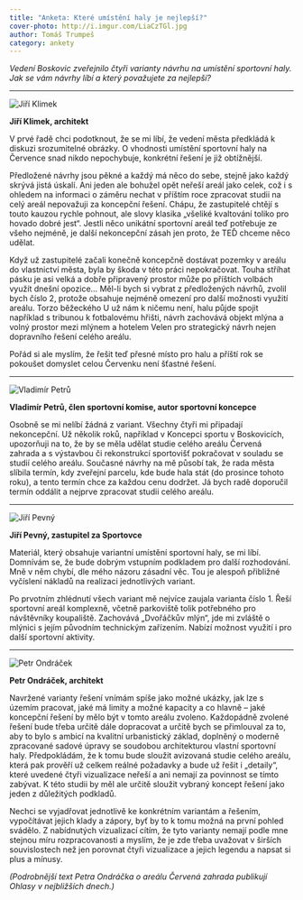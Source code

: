 ```yaml
---
title: "Anketa: Které umístění haly je nejlepší?"
cover-photo: http://i.imgur.com/LiaCzTGl.jpg
author: Tomáš Trumpeš
category: ankety
---
```


*Vedení Boskovic zveřejnilo čtyři varianty návrhu na umístění sportovní haly. Jak se vám návrhy líbí a který považujete za nejlepší?*

---

<img src="http://i.imgur.com/wsCmoRy.jpg" class="profile-picture" alt="Jiří Klimek">

**Jiří Klimek, architekt**

V prvé řadě chci podotknout, že se mi líbí, že vedení města předkládá k diskuzi srozumitelné obrázky. O vhodnosti umístění sportovní haly na Července snad nikdo nepochybuje, konkrétní řešení je již obtížnější.

Předložené návrhy jsou pěkné a každý má něco do sebe, stejně jako každý skrývá jistá úskalí. Ani jeden ale bohužel opět neřeší areál jako celek, což i s ohledem na informaci o záměru nechat v příštím roce zpracovat studii na celý areál nepovažuji za koncepční řešení. Chápu, že zastupitelé chtějí s touto kauzou rychle pohnout, ale slovy klasika „všeliké kvaltování toliko pro hovado dobré jest“. Jestli něco unikátní sportovní areál teď potřebuje ze všeho nejméně, je další nekoncepční zásah jen proto, že TEĎ chceme něco udělat.

Když už zastupitelé začali konečně koncepčně dostávat pozemky v areálu do vlastnictví města, byla by škoda v této práci nepokračovat. Touha stříhat pásku je asi velká a dobře připravený prostor může po příštích volbách využít dnešní opozice…
Měl-li bych si vybrat z předložených návrhů, zvolil bych číslo 2, protože obsahuje nejméně omezení pro další možnosti využití areálu. Torzo běžeckého U už nám k ničemu není, halu půjde spojit například s tribunou k fotbalovému hřišti, návrh zachovává objekt mlýna a volný prostor mezi mlýnem a hotelem Velen pro strategický návrh nejen dopravního řešení celého areálu.

Pořád si ale myslím, že řešit teď přesné místo pro halu a příští rok se pokoušet domyslet celou Červenku není šťastné řešení.

---

<img src="http://i.imgur.com/ZZauYW3.jpg" class="profile-picture" alt="Vladimír Petrů">

**Vladimír Petrů, člen sportovní komise, autor sportovní koncepce**

Osobně se mi nelíbí žádná z variant. Všechny čtyři mi připadají nekoncepční. Už několik roků, například v Koncepci sportu v Boskovicích, upozorňuji na to, že by se měla udělat studie celého areálu Červená zahrada a s výstavbou či rekonstrukcí sportovišť pokračovat v souladu se studií celého areálu. Současné návrhy na mě působí tak, že rada města slíbila termín, kdy zveřejní parcelu, kde bude hala stát (do prosince tohoto roku), a tento termín chce za každou cenu dodržet. Já bych radě doporučil termín oddálit a nejprve zpracovat studii celého areálu.

---

<img src="http://i.imgur.com/GbNAbLa.jpg" class="profile-picture" alt="Jiří Pevný">

**Jiří Pevný, zastupitel za Sportovce**

Materiál, který obsahuje variantní umístění sportovní haly, se mi líbí. Domnívám se, že bude dobrým vstupním podkladem pro další rozhodování. Mně  v něm chybí, dle mého názoru zásadní věc. Tou je alespoň přibližné vyčíslení nákladů na realizaci jednotlivých variant.

Po prvotním zhlédnutí všech variant mě nejvíce zaujala varianta číslo 1. Řeší sportovní areál komplexně, včetně parkoviště tolik potřebného pro návštěvníky koupaliště. Zachovává „Dvořáčkův mlýn“, jde mi zvláště o mlýnici s jejím původním technickým zařízením. Nabízí možnost využití i pro další sportovní aktivity.

---

<img src="http://i.imgur.com/wO4wXRi.jpg" class="profile-picture" alt="Petr Ondráček">

**Petr Ondráček, architekt**

Navržené varianty řešení vnímám spíše jako možné ukázky, jak lze s územím pracovat, jaké má limity a možné kapacity a co hlavně – jaké koncepční řešení by mělo být v tomto areálu zvoleno. Každopádně zvolené řešení bude třeba určitě dále dopracovat a určitě bych se přimlouval za to, aby to bylo s ambicí na kvalitní urbanistický základ, doplněný o moderně zpracované sadové úpravy se soudobou architekturou vlastní sportovní haly. Předpokládám, že k tomu bude sloužit avizovaná studie celého areálu, která pak prověří už celkem reálné požadavky a bude už řešit i „detaily“, které uvedené čtyři vizualizace neřeší a ani nemají za povinnost se tímto zabývat. K této studii by měl ale určitě sloužit vybraný koncept řešení jako jeden z důležitých podkladů.

Nechci se vyjadřovat jednotlivě ke konkrétním variantám a řešením, vypočítávat jejich klady a zápory, byť by to k tomu možná na první pohled svádělo. Z nabídnutých vizualizací cítím, že tyto varianty nemají podle mne stejnou míru rozpracovanosti a myslím, že je zde třeba uvažovat v širších souvislostech než jen porovnat čtyři vizualizace a jejich legendu a napsat si plus a mínusy. 

*(Podrobnější text Petra Ondráčka o areálu Červená zahrada publikují Ohlasy v nejbližších dnech.)*